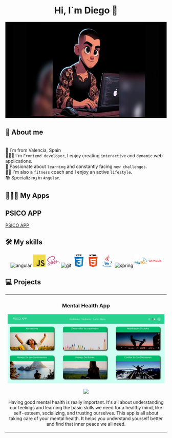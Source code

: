  <div align="center">
        <h1 align="center">Hi, I´m Diego 👋</h1>
        <img src="https://github.com/Diegh0/Diegh0/blob/main/bannerPrincipal.jpeg?raw=true" height="300px">
 
 </div>

## :rocket: About me
<br> :round_pushpin: I´m from Valencia, Spain <br>
👨🏽‍💻  I´m `Frontend developer`, I enjoy creating `interactive` and `dynamic` web applications.<br>
🌱  Passionate about `learning` and constantly facing `new challenges`.<br>
🏋️‍♂️  I'm also a `fitness` coach and I enjoy an active `lifestyle`.<br>
📚  Specializing in `Angular`.<br>

## 👨🏽‍💻 My Apps
<h2>PSICO APP</h2>
<a href="https://mental-ht.web.app/" target="_blank">PSICO APP</a>

## 🛠️ My skills

<p align="center" class="skills-container">
  <img src="https://angular.io/assets/images/logos/angular/angular.svg" alt="angular" width="40" height="40"/>
  <img src="https://raw.githubusercontent.com/devicons/devicon/master/icons/javascript/javascript-original.svg" alt="javascript" width="40" height="40"/>
  <img src="https://raw.githubusercontent.com/devicons/devicon/master/icons/sass/sass-original.svg" alt="sass" width="40" height="40"/>
  <img src="https://www.vectorlogo.zone/logos/git-scm/git-scm-icon.svg" alt="git" width="40" height="40"/>
  <img src="https://raw.githubusercontent.com/devicons/devicon/master/icons/css3/css3-original-wordmark.svg" alt="css3" width="40" height="40"/>
  <img src="https://raw.githubusercontent.com/devicons/devicon/master/icons/html5/html5-original-wordmark.svg" alt="html5" width="40" height="40"/>
  <img src="https://raw.githubusercontent.com/devicons/devicon/master/icons/java/java-original.svg" alt="java" width="40" height="40"/>
  <img src="https://www.vectorlogo.zone/logos/springio/springio-icon.svg" alt="spring" width="40" height="40"/>
  <img src="https://raw.githubusercontent.com/devicons/devicon/master/icons/mysql/mysql-original-wordmark.svg" alt="mysql" width="40" height="40"/>
  <img src="https://raw.githubusercontent.com/devicons/devicon/master/icons/oracle/oracle-original.svg" alt="oracle" width="40" height="40"/>
</p>

## 💻 Projects 
<table>
<tr>
<td width="50%">
<h3 align="center">Mental Health App</h3>
<div align="center">
<a href="https://github.com/Diegh0/Psico-App/tree/develop" target="_blank"><img src="https://github.com/Diegh0/Diegh0/blob/main/img/habilidadesImg.jpeg?raw=true"  width="600"></a>
<p>
<a href="https://github.com/Diegh0/Psico-App/tree/develop" target="_blank">
<img src="https://img.shields.io/badge/CÓDIGO-ff9?style=for-the-badge&logo=github&logoColor=black">
</a>
</p>
<p>Having good mental health is really important. It's all about understanding our feelings and learning the basic skills we need for a healthy mind, like self-esteem, socializing, and trusting ourselves. This app is all about taking care of your mental health. It helps you understand yourself better and find that inner peace we all need.</p>
</div>
                                                                                      
</td>





